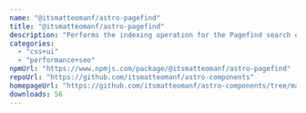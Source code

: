 ```yaml
---
name: "@itsmatteomanf/astro-pagefind"
title: "@itsmatteomanf/astro-pagefind"
description: "Performs the indexing operation for the Pagefind search engine"
categories:
  - "css+ui"
  - "performance+seo"
npmUrl: "https://www.npmjs.com/package/@itsmatteomanf/astro-pagefind"
repoUrl: "https://github.com/itsmatteomanf/astro-components"
homepageUrl: "https://github.com/itsmatteomanf/astro-components/tree/main/packages/astro-pagefind#readme"
downloads: 56
---
```

